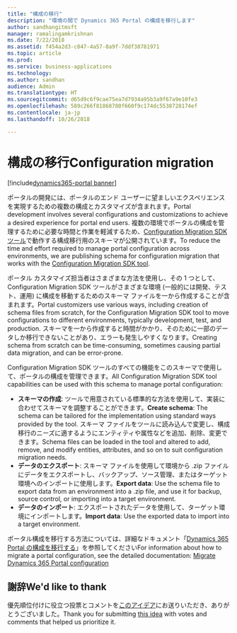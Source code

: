 ```yaml
---
title: "構成の移行"
description: "環境の間で Dynamics 365 Portal の構成を移行します"
author: sandhangitmsft
manager: ramalingamkrishnan
ms.date: 7/22/2018
ms.assetid: f454a2d3-c047-4a57-8a9f-7ddf38781971
ms.topic: article
ms.prod: 
ms.service: business-applications
ms.technology: 
ms.author: sandhan
audience: Admin
ms.translationtype: HT
ms.sourcegitcommit: d65d9c6f9cae75ea7d7934a95b3a9f67a9e10fe3
ms.openlocfilehash: 589c266f81868780f660f9c174dc5538728174ef
ms.contentlocale: ja-jp
ms.lasthandoff: 10/26/2018

---
```

# <a name="configuration-migration"></a><span data-ttu-id="bfe15-103">構成の移行</span><span class="sxs-lookup"><span data-stu-id="bfe15-103">Configuration migration</span></span>

[!include[dynamics365-portal banner](../../includes/dynamics365-portal.md)]

<span data-ttu-id="bfe15-104">ポータルの開発には、ポータルのエンド ユーザーに望ましいエクスペリエンスを実現するための複数の構成とカスタマイズが含まれます。</span><span class="sxs-lookup"><span data-stu-id="bfe15-104">Portal development involves several configurations and customizations to achieve a desired experience for portal end users.</span></span> <span data-ttu-id="bfe15-105">複数の環境でポータルの構成を管理するために必要な時間と作業を軽減するため、[Configuration Migration SDK ツール](https://technet.microsoft.com/library/dn647421.aspx)で動作する構成移行用のスキーマが公開されています。</span><span class="sxs-lookup"><span data-stu-id="bfe15-105">To reduce the time and effort required to manage portal configuration across environments, we are publishing schema for configuration migration that works with the [Configuration Migration SDK tool](https://technet.microsoft.com/library/dn647421.aspx).</span></span>

<span data-ttu-id="bfe15-106">ポータル カスタマイズ担当者はさまざまな方法を使用し、その 1 つとして、Configuration Migration SDK ツールがさまざまな環境 (一般的には開発、テスト、運用) に構成を移動するためのスキーマ ファイルを一から作成することが含まれます。</span><span class="sxs-lookup"><span data-stu-id="bfe15-106">Portal customizers use various ways, including creation of schema files from scratch, for the Configuration Migration SDK tool to move configurations to different environments, typically development, test, and production.</span></span> <span data-ttu-id="bfe15-107">スキーマを一から作成すると時間がかかり、そのために一部のデータしか移行できないことがあり、エラーも発生しやすくなります。</span><span class="sxs-lookup"><span data-stu-id="bfe15-107">Creating schema from scratch can be time-consuming, sometimes causing partial data migration, and can be error-prone.</span></span>

<span data-ttu-id="bfe15-108">Configuration Migration SDK ツールのすべての機能をこのスキーマで使用して、ポータルの構成を管理できます。</span><span class="sxs-lookup"><span data-stu-id="bfe15-108">All Configuration Migration SDK tool capabilities can be used with this schema to manage portal configuration:</span></span>

 - <span data-ttu-id="bfe15-109">**スキーマの作成**: ツールで用意されている標準的な方法を使用して、実装に合わせてスキーマを調整することができます。</span><span class="sxs-lookup"><span data-stu-id="bfe15-109">**Create schema**: The schema can be tailored for the implementation using standard ways provided by the tool.</span></span> <span data-ttu-id="bfe15-110">スキーマ ファイルをツールに読み込んで変更し、構成移行のニーズに適するようにエンティティや属性などを追加、削除、変更できます。</span><span class="sxs-lookup"><span data-stu-id="bfe15-110">Schema files can be loaded in the tool and altered to add, remove, and modify entities, attributes, and so on to suit configuration migration needs.</span></span>
 - <span data-ttu-id="bfe15-111">**データのエクスポート**: スキーマ ファイルを使用して環境から .zip ファイルにデータをエクスポートし、バックアップ、ソース管理、またはターゲット環境へのインポートに使用します。</span><span class="sxs-lookup"><span data-stu-id="bfe15-111">**Export data**: Use the schema file to export data from an environment into a .zip file, and use it for backup, source control, or importing into a target environment.</span></span>
 - <span data-ttu-id="bfe15-112">**データのインポート**: エクスポートされたデータを使用して、ターゲット環境にインポートします。</span><span class="sxs-lookup"><span data-stu-id="bfe15-112">**Import data**: Use the exported data to import into a target environment.</span></span>

<span data-ttu-id="bfe15-113">ポータル構成を移行する方法については、詳細なドキュメント「[Dynamics 365 Portal の構成を移行する](https://docs.microsoft.com/en-us/dynamics365/customer-engagement/portals/migrate-portal-configuration)」を参照してください</span><span class="sxs-lookup"><span data-stu-id="bfe15-113">For information about how to migrate a portal configuration, see the detailed documentation: [Migrate Dynamics 365 Portal configuration](https://docs.microsoft.com/en-us/dynamics365/customer-engagement/portals/migrate-portal-configuration)</span></span>

<!--
### Who uses this feature
This feature is intended for administrators and customizers who need to migrate their portal configuration between environments.
## Status
### Development status
Generally available
#### Target timeframe
October 2018
### Availability
Cloud
### Regional availability
Global
-->

## <a name="wed-like-to-thank"></a><span data-ttu-id="bfe15-114">謝辞</span><span class="sxs-lookup"><span data-stu-id="bfe15-114">We'd like to thank</span></span>

<span data-ttu-id="bfe15-115">優先順位付けに役立つ投票とコメントを[このアイデア](https://experience.dynamics.com/ideas/idea/?ideaid=b75ece29-1481-e611-80c1-00155d460f3c)にお送りいただき、ありがとうございました。</span><span class="sxs-lookup"><span data-stu-id="bfe15-115">Thank you for submitting [this idea](https://experience.dynamics.com/ideas/idea/?ideaid=b75ece29-1481-e611-80c1-00155d460f3c) with votes and comments that helped us prioritize it.</span></span>


